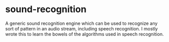 sound-recognition
================

A generic sound recognition engine which can be used to recognize any sort of pattern in an audio stream, including speech recognition. I mostly wrote this to learn the bowels of the algorithms used in speech recognition. 
